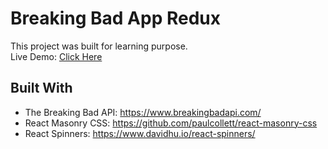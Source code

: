 # Breaking Bad App Redux
This project was built for learning purpose. </br>
Live Demo: [Click Here](https://breaking-bad-redux.netlify.app/) 

## Built With
- The Breaking Bad API: https://www.breakingbadapi.com/
- React Masonry CSS: https://github.com/paulcollett/react-masonry-css
- React Spinners: https://www.davidhu.io/react-spinners/

